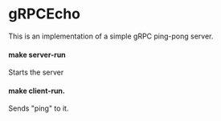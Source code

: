 # gRPCEcho

This is an implementation of a simple gRPC ping-pong server.

#### make server-run

Starts the server


#### make client-run.

Sends "ping" to it.
